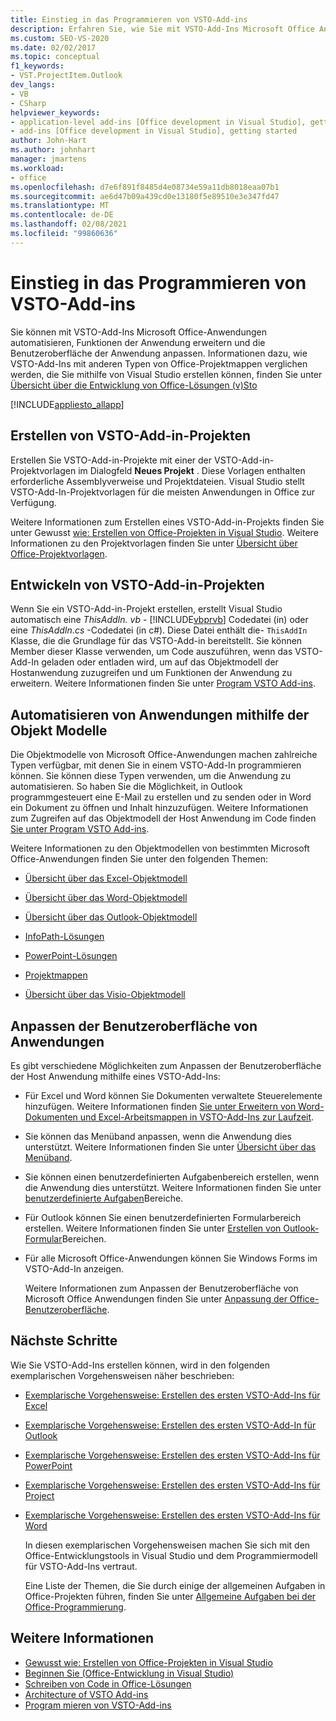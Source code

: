 ```yaml
---
title: Einstieg in das Programmieren von VSTO-Add-ins
description: Erfahren Sie, wie Sie mit VSTO-Add-Ins Microsoft Office Anwendungen automatisieren, Features der Anwendung erweitern und die Benutzeroberfläche der Anwendung anpassen können.
ms.custom: SEO-VS-2020
ms.date: 02/02/2017
ms.topic: conceptual
f1_keywords:
- VST.ProjectItem.Outlook
dev_langs:
- VB
- CSharp
helpviewer_keywords:
- application-level add-ins [Office development in Visual Studio], getting started
- add-ins [Office development in Visual Studio], getting started
author: John-Hart
ms.author: johnhart
manager: jmartens
ms.workload:
- office
ms.openlocfilehash: d7e6f891f8485d4e08734e59a11db8018eaa07b1
ms.sourcegitcommit: ae6d47b09a439cd0e13180f5e89510e3e347fd47
ms.translationtype: MT
ms.contentlocale: de-DE
ms.lasthandoff: 02/08/2021
ms.locfileid: "99860636"
---
```

# <a name="get-started-programming-vsto-add-ins"></a>Einstieg in das Programmieren von VSTO-Add-ins
  Sie können mit VSTO-Add-Ins Microsoft Office-Anwendungen automatisieren, Funktionen der Anwendung erweitern und die Benutzeroberfläche der Anwendung anpassen. Informationen dazu, wie VSTO-Add-Ins mit anderen Typen von Office-Projektmappen verglichen werden, die Sie mithilfe von Visual Studio erstellen können, finden Sie unter [Übersicht über die Entwicklung von Office-Lösungen &#40;v&#41;Sto ](../vsto/office-solutions-development-overview-vsto.md)

 [!INCLUDE[appliesto_allapp](../vsto/includes/appliesto-allapp-md.md)]

## <a name="create-vsto-add-in-projects"></a>Erstellen von VSTO-Add-in-Projekten
 Erstellen Sie VSTO-Add-in-Projekte mit einer der VSTO-Add-in-Projektvorlagen im Dialogfeld **Neues Projekt** . Diese Vorlagen enthalten erforderliche Assemblyverweise und Projektdateien. Visual Studio stellt VSTO-Add-In-Projektvorlagen für die meisten Anwendungen in Office zur Verfügung.

 Weitere Informationen zum Erstellen eines VSTO-Add-in-Projekts finden Sie unter Gewusst [wie: Erstellen von Office-Projekten in Visual Studio](../vsto/how-to-create-office-projects-in-visual-studio.md). Weitere Informationen zu den Projektvorlagen finden Sie unter [Übersicht über Office-Projektvorlagen](../vsto/office-project-templates-overview.md).

## <a name="develop-vsto-add-in-projects"></a>Entwickeln von VSTO-Add-in-Projekten
 Wenn Sie ein VSTO-Add-in-Projekt erstellen, erstellt Visual Studio automatisch eine *ThisAddIn. vb* - [!INCLUDE[vbprvb](../sharepoint/includes/vbprvb-md.md)] Codedatei (in) oder eine *ThisAddIn.cs* -Codedatei (in c#). Diese Datei enthält die- `ThisAddIn` Klasse, die die Grundlage für das VSTO-Add-in bereitstellt. Sie können Member dieser Klasse verwenden, um Code auszuführen, wenn das VSTO-Add-In geladen oder entladen wird, um auf das Objektmodell der Hostanwendung zuzugreifen und um Funktionen der Anwendung zu erweitern. Weitere Informationen finden Sie unter [Program VSTO Add-ins](../vsto/programming-vsto-add-ins.md).

## <a name="automate-applications-by-using-the-object-models"></a>Automatisieren von Anwendungen mithilfe der Objekt Modelle
 Die Objektmodelle von Microsoft Office-Anwendungen machen zahlreiche Typen verfügbar, mit denen Sie in einem VSTO-Add-In programmieren können. Sie können diese Typen verwenden, um die Anwendung zu automatisieren. So haben Sie die Möglichkeit, in Outlook programmgesteuert eine E-Mail zu erstellen und zu senden oder in Word ein Dokument zu öffnen und Inhalt hinzuzufügen. Weitere Informationen zum Zugreifen auf das Objektmodell der Host Anwendung im Code finden [Sie unter Program VSTO Add-ins](../vsto/programming-vsto-add-ins.md).

 Weitere Informationen zu den Objektmodellen von bestimmten Microsoft Office-Anwendungen finden Sie unter den folgenden Themen:

- [Übersicht über das Excel-Objektmodell](../vsto/excel-object-model-overview.md)

- [Übersicht über das Word-Objektmodell](../vsto/word-object-model-overview.md)

- [Übersicht über das Outlook-Objektmodell](../vsto/outlook-object-model-overview.md)

- [InfoPath-Lösungen](../vsto/infopath-solutions.md)

- [PowerPoint-Lösungen](../vsto/powerpoint-solutions.md)

- [Projektmappen](../vsto/project-solutions.md)

- [Übersicht über das Visio-Objektmodell](../vsto/visio-object-model-overview.md)

## <a name="customize-the-user-interface-of-applications"></a>Anpassen der Benutzeroberfläche von Anwendungen
 Es gibt verschiedene Möglichkeiten zum Anpassen der Benutzeroberfläche der Host Anwendung mithilfe eines VSTO-Add-Ins:

- Für Excel und Word können Sie Dokumenten verwaltete Steuerelemente hinzufügen. Weitere Informationen finden [Sie unter Erweitern von Word-Dokumenten und Excel-Arbeitsmappen in VSTO-Add-Ins zur Laufzeit](../vsto/extending-word-documents-and-excel-workbooks-in-vsto-add-ins-at-run-time.md).

- Sie können das Menüband anpassen, wenn die Anwendung dies unterstützt. Weitere Informationen finden Sie unter [Übersicht über das Menüband](../vsto/ribbon-overview.md).

- Sie können einen benutzerdefinierten Aufgabenbereich erstellen, wenn die Anwendung dies unterstützt. Weitere Informationen finden Sie unter [benutzerdefinierte Aufgaben](../vsto/custom-task-panes.md)Bereiche.

- Für Outlook können Sie einen benutzerdefinierten Formularbereich erstellen. Weitere Informationen finden Sie unter [Erstellen von Outlook-Formular](../vsto/creating-outlook-form-regions.md)Bereichen.

- Für alle Microsoft Office-Anwendungen können Sie Windows Forms im VSTO-Add-In anzeigen.

  Weitere Informationen zum Anpassen der Benutzeroberfläche von Microsoft Office Anwendungen finden Sie unter [Anpassung der Office-Benutzeroberfläche](../vsto/office-ui-customization.md).

## <a name="next-steps"></a>Nächste Schritte
 Wie Sie VSTO-Add-Ins erstellen können, wird in den folgenden exemplarischen Vorgehensweisen näher beschrieben:

- [Exemplarische Vorgehensweise: Erstellen des ersten VSTO-Add-Ins für Excel](../vsto/walkthrough-creating-your-first-vsto-add-in-for-excel.md)

- [Exemplarische Vorgehensweise: Erstellen des ersten VSTO-Add-In für Outlook](../vsto/walkthrough-creating-your-first-vsto-add-in-for-outlook.md)

- [Exemplarische Vorgehensweise: Erstellen des ersten VSTO-Add-Ins für PowerPoint](../vsto/walkthrough-creating-your-first-vsto-add-in-for-powerpoint.md)

- [Exemplarische Vorgehensweise: Erstellen des ersten VSTO-Add-Ins für Project](../vsto/walkthrough-creating-your-first-vsto-add-in-for-project.md)

- [Exemplarische Vorgehensweise: Erstellen des ersten VSTO-Add-Ins für Word](../vsto/walkthrough-creating-your-first-vsto-add-in-for-word.md)

  In diesen exemplarischen Vorgehensweisen machen Sie sich mit den Office-Entwicklungstools in Visual Studio und dem Programmiermodell für VSTO-Add-Ins vertraut.

  Eine Liste der Themen, die Sie durch einige der allgemeinen Aufgaben in Office-Projekten führen, finden Sie unter [Allgemeine Aufgaben bei der Office-Programmierung](../vsto/common-tasks-in-office-programming.md).

## <a name="see-also"></a>Weitere Informationen
- [Gewusst wie: Erstellen von Office-Projekten in Visual Studio](../vsto/how-to-create-office-projects-in-visual-studio.md)
- [Beginnen Sie &#40;Office-Entwicklung in Visual Studio&#41;](../vsto/getting-started-office-development-in-visual-studio.md)
- [Schreiben von Code in Office-Lösungen](../vsto/writing-code-in-office-solutions.md)
- [Architecture of VSTO Add-ins](../vsto/architecture-of-vsto-add-ins.md)
- [Program mieren von VSTO-Add-ins](../vsto/programming-vsto-add-ins.md)
